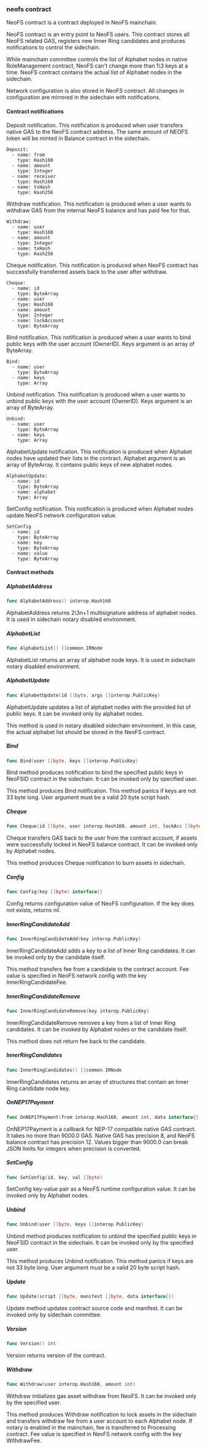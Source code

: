 ### neofs contract

NeoFS contract is a contract deployed in NeoFS mainchain\.

NeoFS contract is an entry point to NeoFS users\. This contract stores all NeoFS related GAS\, registers new Inner Ring candidates and produces notifications to control the sidechain\.

While mainchain committee controls the list of Alphabet nodes in native RoleManagement contract\, NeoFS can't change more than 1\\3 keys at a time\. NeoFS contract contains the actual list of Alphabet nodes in the sidechain\.

Network configuration is also stored in NeoFS contract\. All changes in configuration are mirrored in the sidechain with notifications\.

#### Contract notifications

Deposit notification\. This notification is produced when user transfers native GAS to the NeoFS contract address\. The same amount of NEOFS token will be minted in Balance contract in the sidechain\.

```
Deposit:
  - name: from
    type: Hash160
  - name: amount
    type: Integer
  - name: receiver
    type: Hash160
  - name: txHash
    type: Hash256
```

Withdraw notification\. This notification is produced when a user wants to withdraw GAS from the internal NeoFS balance and has paid fee for that\.

```
Withdraw:
  - name: user
    type: Hash160
  - name: amount
    type: Integer
  - name: txHash
    type: Hash256
```

Cheque notification\. This notification is produced when NeoFS contract has successfully transferred assets back to the user after withdraw\.

```
Cheque:
  - name: id
    type: ByteArray
  - name: user
    type: Hash160
  - name: amount
    type: Integer
  - name: lockAccount
    type: ByteArray
```

Bind notification\. This notification is produced when a user wants to bind public keys with the user account \(OwnerID\)\. Keys argument is an array of ByteArray\.

```
Bind:
  - name: user
    type: ByteArray
  - name: keys
    type: Array
```

Unbind notification\. This notification is produced when a user wants to unbind public keys with the user account \(OwnerID\)\. Keys argument is an array of ByteArray\.

```
Unbind:
  - name: user
    type: ByteArray
  - name: keys
    type: Array
```

AlphabetUpdate notification\. This notification is produced when Alphabet nodes have updated their lists in the contract\. Alphabet argument is an array of ByteArray\. It contains public keys of new alphabet nodes\.

```
AlphabetUpdate:
  - name: id
    type: ByteArray
  - name: alphabet
    type: Array
```

SetConfig notification\. This notification is produced when Alphabet nodes update NeoFS network configuration value\.

```
SetConfig
  - name: id
    type: ByteArray
  - name: key
    type: ByteArray
  - name: value
    type: ByteArray
```

#### Contract methods

##### AlphabetAddress

```go
func AlphabetAddress() interop.Hash160
```

AlphabetAddress returns 2\\3n\+1 multisignature address of alphabet nodes\. It is used in sidechain notary disabled environment\.

##### AlphabetList

```go
func AlphabetList() []common.IRNode
```

AlphabetList returns an array of alphabet node keys\. It is used in sidechain notary disabled environment\.

##### AlphabetUpdate

```go
func AlphabetUpdate(id []byte, args []interop.PublicKey)
```

AlphabetUpdate updates a list of alphabet nodes with the provided list of public keys\. It can be invoked only by alphabet nodes\.

This method is used in notary disabled sidechain environment\. In this case\, the actual alphabet list should be stored in the NeoFS contract\.

##### Bind

```go
func Bind(user []byte, keys []interop.PublicKey)
```

Bind method produces notification to bind the specified public keys in NeoFSID contract in the sidechain\. It can be invoked only by specified user\.

This method produces Bind notification\. This method panics if keys are not 33 byte long\. User argument must be a valid 20 byte script hash\.

##### Cheque

```go
func Cheque(id []byte, user interop.Hash160, amount int, lockAcc []byte)
```

Cheque transfers GAS back to the user from the contract account\, if assets were successfully locked in NeoFS balance contract\. It can be invoked only by Alphabet nodes\.

This method produces Cheque notification to burn assets in sidechain\.

##### Config

```go
func Config(key []byte) interface{}
```

Config returns configuration value of NeoFS configuration\. If the key does not exists\, returns nil\.

##### InnerRingCandidateAdd

```go
func InnerRingCandidateAdd(key interop.PublicKey)
```

InnerRingCandidateAdd adds a key to a list of Inner Ring candidates\. It can be invoked only by the candidate itself\.

This method transfers fee from a candidate to the contract account\. Fee value is specified in NeoFS network config with the key InnerRingCandidateFee\.

##### InnerRingCandidateRemove

```go
func InnerRingCandidateRemove(key interop.PublicKey)
```

InnerRingCandidateRemove removes a key from a list of Inner Ring candidates\. It can be invoked by Alphabet nodes or the candidate itself\.

This method does not return fee back to the candidate\.

##### InnerRingCandidates

```go
func InnerRingCandidates() []common.IRNode
```

InnerRingCandidates returns an array of structures that contain an Inner Ring candidate node key\.

##### OnNEP17Payment

```go
func OnNEP17Payment(from interop.Hash160, amount int, data interface{})
```

OnNEP17Payment is a callback for NEP\-17 compatible native GAS contract\. It takes no more than 9000\.0 GAS\. Native GAS has precision 8\, and NeoFS balance contract has precision 12\. Values bigger than 9000\.0 can break JSON limits for integers when precision is converted\.

##### SetConfig

```go
func SetConfig(id, key, val []byte)
```

SetConfig key\-value pair as a NeoFS runtime configuration value\. It can be invoked only by Alphabet nodes\.

##### Unbind

```go
func Unbind(user []byte, keys []interop.PublicKey)
```

Unbind method produces notification to unbind the specified public keys in NeoFSID contract in the sidechain\. It can be invoked only by the specified user\.

This method produces Unbind notification\. This method panics if keys are not 33 byte long\. User argument must be a valid 20 byte script hash\.

##### Update

```go
func Update(script []byte, manifest []byte, data interface{})
```

Update method updates contract source code and manifest\. It can be invoked only by sidechain committee\.

##### Version

```go
func Version() int
```

Version returns version of the contract\.

##### Withdraw

```go
func Withdraw(user interop.Hash160, amount int)
```

Withdraw initializes gas asset withdraw from NeoFS\. It can be invoked only by the specified user\.

This method produces Withdraw notification to lock assets in the sidechain and transfers withdraw fee from a user account to each Alphabet node\. If notary is enabled in the mainchain\, fee is transferred to Processing contract\. Fee value is specified in NeoFS network config with the key WithdrawFee\.



